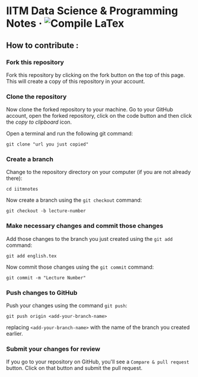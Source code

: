 # IITM Data Science & Programming Notes &middot; ![Compile LaTex](https://github.com/flxcp/iitmnotes/workflows/Compile%20LaTex/badge.svg)

<!--[![Open in Gitpod](https://gitpod.io/button/open-in-gitpod.svg)](https://gitpod.io/#https://github.com/flxcp/iitmnotes)-->


## How to contribute :
### Fork this repository
Fork this repository by clicking on the fork button on the top of this page.
This will create a copy of this repository in your account.
### Clone the repository

Now clone the forked repository to your machine. Go to your GitHub account, open the forked repository, click on the code button and then click the _copy to clipboard_ icon.

Open a terminal and run the following git command:

```
git clone "url you just copied"
```
### Create a branch

Change to the repository directory on your computer (if you are not already there):

```
cd iitmnotes
```
Now create a branch using the `git checkout` command:

```
git checkout -b lecture-number
```
### Make necessary changes and commit those changes
Add those changes to the branch you just created using the `git add` command:

```
git add english.tex
```
Now commit those changes using the `git commit` command:

```
git commit -m "Lecture Number"
```

### Push changes to GitHub

Push your changes using the command `git push`:

```
git push origin <add-your-branch-name>
```

replacing `<add-your-branch-name>` with the name of the branch you created earlier.
### Submit your changes for review

If you go to your repository on GitHub, you'll see a `Compare & pull request` button. Click on that button and submit the pull request.